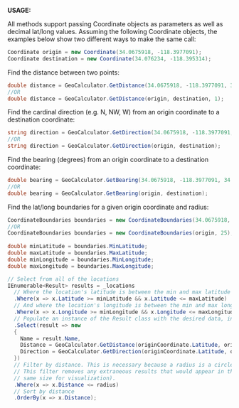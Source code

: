 **USAGE:**

All methods support passing Coordinate objects as parameters as well as decimal lat/long values. Assuming the following
Coordinate objects, the examples below show two different ways to make the same call:

```c#
Coordinate origin = new Coordinate(34.0675918, -118.3977091);
Coordinate destination = new Coordinate(34.076234, -118.395314);
```

Find the distance between two points:
```c#
double distance = GeoCalculator.GetDistance(34.0675918, -118.3977091, 34.076234, -118.395314, 1);
//OR
double distance = GeoCalculator.GetDistance(origin, destination, 1);
```
Find the cardinal direction (e.g. N, NW, W) from an origin coordinate to a destination coordinate:
```c#
string direction = GeoCalculator.GetDirection(34.0675918, -118.3977091, 34.076234, -118.395314);
//OR
string direction = GeoCalculator.GetDirection(origin, destination);
```

Find the bearing (degrees) from an origin coordinate to a destination coordinate:
```c#
double bearing = GeoCalculator.GetBearing(34.0675918, -118.3977091, 34.076234, -118.395314);
//OR
double bearing = GeoCalculator.GetBearing(origin, destination);
```

Find the lat/long boundaries for a given origin coordinate and radius:
```c#
CoordinateBoundaries boundaries = new CoordinateBoundaries(34.0675918, -118.3977091, 25);
//OR
CoordinateBoundaries boundaries = new CoordinateBoundaries(origin, 25);
  
double minLatitude = boundaries.MinLatitude;
double maxLatitude = boundaries.MaxLatitude;
double minLongitude = boundaries.MinLongitude;
double maxLongitude = boundaries.MaxLongitude;

// Select from all of the locations
IEnumerable<Result> results = _locations
  // Where the location's latitude is between the min and max latitude boundaries
  .Where(x => x.Latitude >= minLatitude && x.Latitude <= maxLatitude)
  // And where the location's longitude is between the min and max longitude boundaries
  .Where(x => x.Longitude >= minLongitude && x.Longitude <= maxLongitude)
  // Populate an instance of the Result class with the desired data, including distance/direction calculation
  .Select(result => new 
  {
    Name = result.Name,
    Distance = GeoCalculator.GetDistance(originCoordinate.Latitude, originCoordinate.Longitude, result.Latitude, result.Longitude, 1),
    Direction = GeoCalculator.GetDirection(originCoordinate.Latitude, originCoordinate.Longitude, result.Latitude, result.Longitude)
  })
  // Filter by distance. This is necessary because a radius is a circle, yet we've defined a square around the origin coordinate.
  // This filter removes any extraneous results that would appear in the square's "corners" (imagine placing a circle inside a square of the
  // same size for visualization).
  .Where(x => x.Distance <= radius)
  // Sort by distance
  .OrderBy(x => x.Distance);
```
